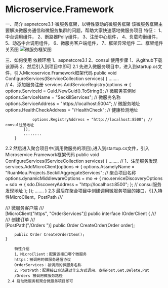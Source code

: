 # Microservice.Framework
一、简介
aspnetcore3.1-微服务框架，以特性驱动的微服务框架
该微服务框架主要解决微服务通信和微服务集群的问题，帮助大家快速落地微服务项目
特征：
1、中台调用组件，
2、断路器Polly组件，
3、注册中心组件，
4、负载均衡组件，
5、动态中台调用组件，
6、微服务客户端组件，
7、框架异常组件
二、框架组件关系图
![微服务框架图](https://user-images.githubusercontent.com/20025647/111111860-1349e600-859a-11eb-89c2-0c8d76a748e0.png)

三、如何使用
依赖环境
1、aspnetcore3.1
2、consul
使用步骤
1、从github下载该源码
2、然后引入到项目中即可
  2.1 先进入微服务项目中，进入到startup.cs文件，引入Microservice.Framework框架代码
   public void ConfigureServices(IServiceCollection services)
        {
            ........           
            // 4、添加服务注册
            services.AddServiceRegistry(options => {
                options.ServiceId = Guid.NewGuid().ToString(); // 微服务实例Id
                options.ServiceName = "SeckillServices"; // 微服务名称
                options.ServiceAddress = "https://localhost:5004"; // 微服务地址
                options.HealthCheckAddress = "/HealthCheck"; // 健康检测地址

                options.RegistryAddress = "http://localhost:8500"; // consul注册地址
            });
            ........
        }

  2.2 然后进入聚合项目中(调用微服务的项目),进入到startup.cs文件，引入Microservice.Framework框架代码
       public void ConfigureServices(IServiceCollection services)
        {
            ........
            // 1、注册服务发现
            services.AddMicroClient(options =>
            {
                options.AssmelyName = "RuanMou.Projects.SeckillAggregateServices"; // 聚合项目名称
                options.dynamicMiddlewareOptions = mo =>
                {
                    mo.serviceDiscoveryOptions = sdo =>
                    { sdo.DiscoveryAddress = "http://localhost:8500"; }; // consul服务发现地址
                };
            });
            .......
        }
     2.3 最后在聚合项目中创建调用微服务项目的接口，引入特性MicroClient，PostPath
    /// <summary>
    /// 微服务客户端
    /// </summary>
    [MicroClient("https", "OrderServices")]
    public interface IOrderClient
    {
        /// <summary>
        /// 创建订单
        /// </summary>
        [PostPath("/Orders ")]
        public Order CreateOrder(Order order);

        public Order CreateOrderItem();
    }
    
        特性介绍
        1、MicroClient：配置该接口哪个微服务
        https：被调用的微服务通信协议
        OrderServices：被调用的微服务名称
        2、PostPath：配置接口方法通过什么方式调用，支持Post,Get,Delete,Put
        /Orders 被调用微服务路径
     2.4 启动微服务和聚合微服务项目即可
